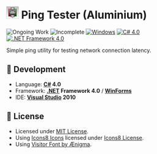 # ![Icon](./icon.jpg?raw=true) Ping Tester (Aluminium)

![Ongoing Work](https://img.shields.io/badge/Ongoing%20Work-yellow)
![Incomplete](https://img.shields.io/badge/Incomplete-red)
[![Windows](https://img.shields.io/badge/Windows-blue?logo=windows)](https://github.com/topics/windows)
[![C# 4.0](https://img.shields.io/badge/C%23-4.0-blue?logo=c-sharp)](https://github.com/topics/csharp)
[![.NET Framework 4.0](https://img.shields.io/badge/.NET%20Framework-4.0-blue?logo=dot-net)](https://github.com/topics/dotnet)

Simple ping utility for testing network connection latency.

<!-- **:floppy_disk: [Download Binary Release](./Ping%20Tester%20Aluminium/bin/Release/PingTesterAluminium.exe?raw=true)** -->

<!-- ![Screenshot](./screenshot.gif?raw=true) -->

## :rocket: Development
- Language: **[C#](https://github.com/dotnet/csharplang) 4.0**
- Framework: **[.NET](https://github.com/dotnet) Framework 4.0** / **[WinForms](https://github.com/dotnet/winforms)**
- IDE: **[Visual Studio](https://github.com/microsoft) 2010**

## :page_facing_up: License
- Licensed under [MIT License](./LICENSE).
- Using [Icons8 Icons](https://icons8.com) licensed under [Icons8 License](https://icons8.com/license).
- Using [Visitor Font by Ænigma](https://www.dafont.com/visitor.font).


